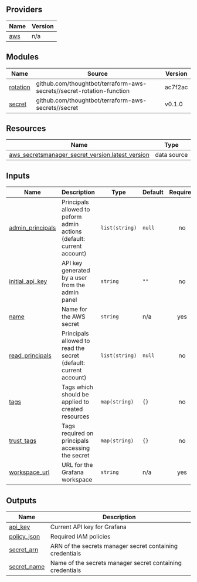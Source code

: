 <!-- BEGIN_TF_DOCS -->


## Providers

| Name | Version |
|------|---------|
| <a name="provider_aws"></a> [aws](#provider\_aws) | n/a |

## Modules

| Name | Source | Version |
|------|--------|---------|
| <a name="module_rotation"></a> [rotation](#module\_rotation) | github.com/thoughtbot/terraform-aws-secrets//secret-rotation-function | ac7f2ac |
| <a name="module_secret"></a> [secret](#module\_secret) | github.com/thoughtbot/terraform-aws-secrets//secret | v0.1.0 |

## Resources

| Name | Type |
|------|------|
| [aws_secretsmanager_secret_version.latest_version](https://registry.terraform.io/providers/hashicorp/aws/latest/docs/data-sources/secretsmanager_secret_version) | data source |

## Inputs

| Name | Description | Type | Default | Required |
|------|-------------|------|---------|:--------:|
| <a name="input_admin_principals"></a> [admin\_principals](#input\_admin\_principals) | Principals allowed to peform admin actions (default: current account) | `list(string)` | `null` | no |
| <a name="input_initial_api_key"></a> [initial\_api\_key](#input\_initial\_api\_key) | API key generated by a user from the admin panel | `string` | `""` | no |
| <a name="input_name"></a> [name](#input\_name) | Name for the AWS secret | `string` | n/a | yes |
| <a name="input_read_principals"></a> [read\_principals](#input\_read\_principals) | Principals allowed to read the secret (default: current account) | `list(string)` | `null` | no |
| <a name="input_tags"></a> [tags](#input\_tags) | Tags which should be applied to created resources | `map(string)` | `{}` | no |
| <a name="input_trust_tags"></a> [trust\_tags](#input\_trust\_tags) | Tags required on principals accessing the secret | `map(string)` | `{}` | no |
| <a name="input_workspace_url"></a> [workspace\_url](#input\_workspace\_url) | URL for the Grafana workspace | `string` | n/a | yes |

## Outputs

| Name | Description |
|------|-------------|
| <a name="output_api_key"></a> [api\_key](#output\_api\_key) | Current API key for Grafana |
| <a name="output_policy_json"></a> [policy\_json](#output\_policy\_json) | Required IAM policies |
| <a name="output_secret_arn"></a> [secret\_arn](#output\_secret\_arn) | ARN of the secrets manager secret containing credentials |
| <a name="output_secret_name"></a> [secret\_name](#output\_secret\_name) | Name of the secrets manager secret containing credentials |
<!-- END_TF_DOCS -->